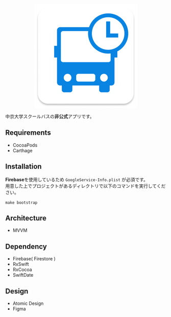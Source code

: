 
<div align="center">
    <img src="https://github.com/hayabusabusa/ChukyoBustime/blob/develop/Images/app_icon.png"  title="AppIcon">
</div>

中京大学スクールバスの**非公式**アプリです。

## Requirements
- CocoaPods
- Carthage

## Installation
**Firebase**を使用しているため  `GoogleService-Info.plist` が必須です。  
用意した上でプロジェクトがあるディレクトリで以下のコマンドを実行してください。

```
make bootstrap
```

## Architecture

- MVVM

## Dependency

- Firebase( Firestore )
- RxSwift
- RxCocoa
- SwiftDate

## Design

- Atomic Design
- Figma
